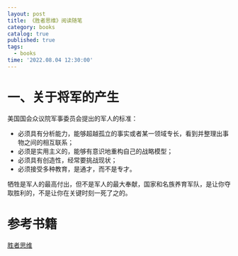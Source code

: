 ```yaml
---
layout: post
title: 《胜者思维》阅读随笔
category: books
catalog: true
published: true
tags:
  - books
time: '2022.08.04 12:30:00'
---
```

# 一、关于将军的产生
美国国会众议院军事委员会提出的军人的标准：
- 必须具有分析能力，能够超越孤立的事实或者某一领域专长，看到并整理出事物之间的相互联系；
- 必须是实用主义的，能够有意识地重构自己的战略模型；
- 必须具有创造性，经常要挑战现状；
- 必须接受多种教育，是通才，而不是专才。

牺牲是军人的最高付出，但不是军人的最大奉献，国家和名族养育军队，是让你夺取胜利的，不是让你在关键时刻一死了之的。

# 参考书籍
[胜者思维](https://book.douban.com/subject/27038434/)

